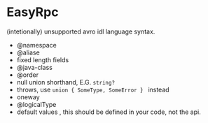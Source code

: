 # EasyRpc

(intetionally)  unsupported avro idl language syntax.

* @namespace
* @aliase
* fixed length fields
* @java-class
* @order
* null union shorthand, E.G.  `string?`
* throws,  use `union { SomeType, SomeError } ` instead
* oneway
* @logicalType
* default values , this should be defined in your code, not the api.
